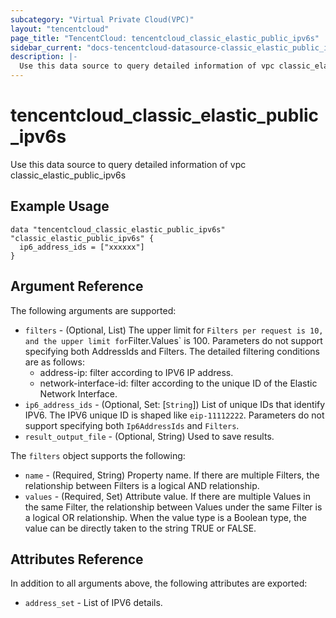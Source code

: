 ```yaml
---
subcategory: "Virtual Private Cloud(VPC)"
layout: "tencentcloud"
page_title: "TencentCloud: tencentcloud_classic_elastic_public_ipv6s"
sidebar_current: "docs-tencentcloud-datasource-classic_elastic_public_ipv6s"
description: |-
  Use this data source to query detailed information of vpc classic_elastic_public_ipv6s
---
```


# tencentcloud_classic_elastic_public_ipv6s

Use this data source to query detailed information of vpc classic_elastic_public_ipv6s

## Example Usage

```hcl
data "tencentcloud_classic_elastic_public_ipv6s" "classic_elastic_public_ipv6s" {
  ip6_address_ids = ["xxxxxx"]
}
```

## Argument Reference

The following arguments are supported:

* `filters` - (Optional, List) The upper limit for `Filters per request is 10, and the upper limit for`Filter.Values` is 100. Parameters do not support specifying both AddressIds and Filters. The detailed filtering conditions are as follows:
  - address-ip: filter according to IPV6 IP address.
  - network-interface-id: filter according to the unique ID of the Elastic Network Interface.
* `ip6_address_ids` - (Optional, Set: [`String`]) List of unique IDs that identify IPV6. The IPV6 unique ID is shaped like `eip-11112222`. Parameters do not support specifying both `Ip6AddressIds` and `Filters`.
* `result_output_file` - (Optional, String) Used to save results.

The `filters` object supports the following:

* `name` - (Required, String) Property name. If there are multiple Filters, the relationship between Filters is a logical AND relationship.
* `values` - (Required, Set) Attribute value. If there are multiple Values in the same Filter, the relationship between Values under the same Filter is a logical OR relationship. When the value type is a Boolean type, the value can be directly taken to the string TRUE or FALSE.

## Attributes Reference

In addition to all arguments above, the following attributes are exported:

* `address_set` - List of IPV6 details.



